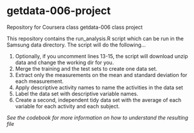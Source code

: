 getdata-006-project
===================

Repository for Coursera class getdata-006 class project

<div>
This repository contains the run_analysis.R script which can be run in the Samsung data directory.
The script will do the following...
<ol>
<li>Optionally, if you uncomment lines 13-15, the script will download unzip data and change the working dir for you.
<li>Merge the training and the test sets to create one data set.
<li>Extract only the measurements on the mean and standard deviation for each measurement. 
<li>Apply descriptive activity names to name the activities in the data set
<li>Label the data set with descriptive variable names. 
<li>Create a second, independent tidy data set with the average of each variable for each activity and each subject. 
</ol>

<i>See the codebook for more information on how to understand the resulting file</i>
